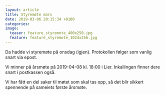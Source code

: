 ```yaml
---
layout: article
title: Styremøte mars
date: 2019-03-06 20:15:34 +0100
categories:
image:
  teaser: feature_styremote_400x250.jpg
  feature: feature_styremote_1024x256.jpg
---
```

Da hadde vi styremøte på onsdag (igjen). Protokollen følger som vanlig snart via epost.

Vi minner på årsmøte på 2019-04-08 kl. 18:00 i Lier. Inkallingen finner dere snart i postkassen også.

Vi har fått en del saker til møtet som skal tas opp, så det blir sikkert spennende på sameiets første årsmøte.
